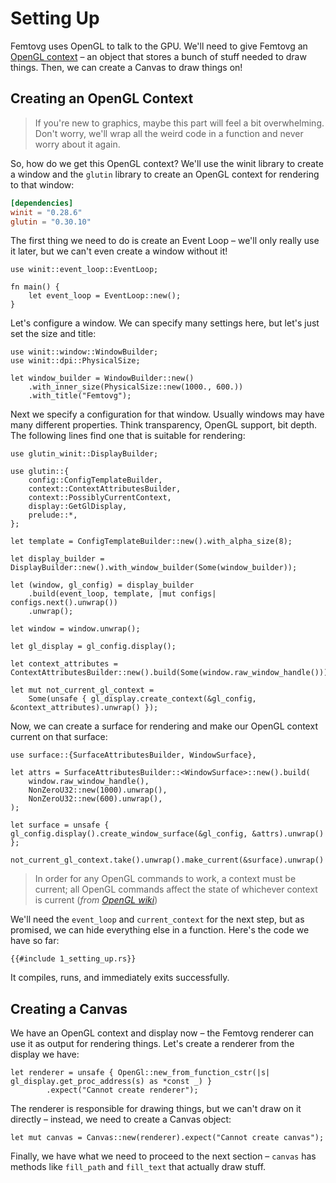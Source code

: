# Setting Up

Femtovg uses OpenGL to talk to the GPU. We'll need to give Femtovg an [OpenGL context](https://www.khronos.org/opengl/wiki/OpenGL_Context) – an object that stores a bunch of stuff needed to draw things. Then, we can create a Canvas to draw things on!

## Creating an OpenGL Context

> If you're new to graphics, maybe this part will feel a bit overwhelming. Don't worry, we'll wrap all the weird code in a function and never worry about it again.

So, how do we get this OpenGL context? We'll use the winit library to create a window and the `glutin` library to create an OpenGL context for rendering to that window:

```toml
[dependencies]
winit = "0.28.6"
glutin = "0.30.10"
```

The first thing we need to do is create an Event Loop – we'll only really use it later, but we can't even create a window without it!

```rust,ignore
use winit::event_loop::EventLoop;

fn main() {
    let event_loop = EventLoop::new();
}
```

Let's configure a window. We can specify many settings here, but let's just set the size and title:

```rust,ignore
use winit::window::WindowBuilder;
use winit::dpi::PhysicalSize;

let window_builder = WindowBuilder::new()
    .with_inner_size(PhysicalSize::new(1000., 600.))
    .with_title("Femtovg");
```

Next we specify a configuration for that window. Usually windows may have many different properties. Think transparency, OpenGL support, bit depth. The following lines find one that is suitable for rendering:

```rust,ignore
use glutin_winit::DisplayBuilder;

use glutin::{
    config::ConfigTemplateBuilder,
    context::ContextAttributesBuilder,
    context::PossiblyCurrentContext,
    display::GetGlDisplay,
    prelude::*,
};

let template = ConfigTemplateBuilder::new().with_alpha_size(8);

let display_builder = DisplayBuilder::new().with_window_builder(Some(window_builder));

let (window, gl_config) = display_builder
    .build(event_loop, template, |mut configs| configs.next().unwrap())
    .unwrap();

let window = window.unwrap();

let gl_display = gl_config.display();

let context_attributes = ContextAttributesBuilder::new().build(Some(window.raw_window_handle()));

let mut not_current_gl_context =
    Some(unsafe { gl_display.create_context(&gl_config, &context_attributes).unwrap() });

```

Now, we can create a surface for rendering and make our OpenGL context current on that surface:

```rust,ignore
use surface::{SurfaceAttributesBuilder, WindowSurface},

let attrs = SurfaceAttributesBuilder::<WindowSurface>::new().build(
    window.raw_window_handle(),
    NonZeroU32::new(1000).unwrap(),
    NonZeroU32::new(600).unwrap(),
);

let surface = unsafe { gl_config.display().create_window_surface(&gl_config, &attrs).unwrap() };

not_current_gl_context.take().unwrap().make_current(&surface).unwrap()
```

> In order for any OpenGL commands to work, a context must be current; all OpenGL commands affect the state of whichever context is current (*from [OpenGL wiki](https://www.khronos.org/opengl/wiki/OpenGL_Context)*)

We'll need the `event_loop` and `current_context` for the next step, but as promised, we can hide everything else in a function. Here's the code we have so far:

```rust,ignore
{{#include 1_setting_up.rs}}
```

It compiles, runs, and immediately exits successfully.

## Creating a Canvas
We have an OpenGL context and display now – the Femtovg renderer can use it as output for rendering things. Let's create a renderer from the display we have:

```rust,ignore
let renderer = unsafe { OpenGl::new_from_function_cstr(|s| gl_display.get_proc_address(s) as *const _) }
        .expect("Cannot create renderer");
```

The renderer is responsible for drawing things, but we can't draw on it directly – instead, we need to create a Canvas object:

```rust,ignore
let mut canvas = Canvas::new(renderer).expect("Cannot create canvas");
```

Finally, we have what we need to proceed to the next section – `canvas` has methods like `fill_path` and `fill_text` that actually draw stuff.